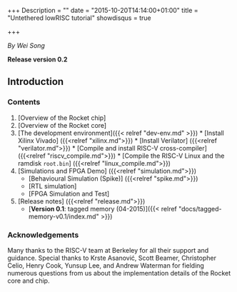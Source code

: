 +++
Description = ""
date = "2015-10-20T14:14:00+01:00"
title = "Untethered lowRISC tutorial"
showdisqus = true

+++

_By Wei Song_

**Release version 0.2**

## Introduction

### Contents

  1. [Overview of the Rocket chip]
  2. [Overview of the Rocket core]
  3. [The development environment]({{< relref "dev-env.md" >}})
    * [Install Xilinx Vivado] ({{<relref "xilinx.md">}})
    * [Install Verilator] ({{<relref "verilator.md">}})
    * [Compile and install RISC-V cross-compiler] ({{<relref "riscv_compile.md">}})
    * [Compile the RISC-V Linux and the ramdisk `root.bin`] ({{<relref "linux_compile.md">}})
  4. [Simulations and FPGA Demo] ({{<relref "simulation.md">}})
     * [Behavioural Simulation (Spike)] ({{<relref "spike.md">}})
     * [RTL simulation]
     * [FPGA Simulation and Test]
  6. [Release notes] ({{<relref "release.md">}})
     * [**Version 0.1**: tagged memory (04-2015)]({{< relref "docs/tagged-memory-v0.1/index.md" >}})

### Acknowledgements

Many thanks to the RISC-V team at Berkeley for all their support and
guidance. Special thanks to
Krste Asanović,
Scott Beamer,
Christopher Celio,
Henry Cook,
Yunsup Lee,
and
Andrew Waterman
for fielding numerous questions from us about the implementation
details of the Rocket core and chip.
